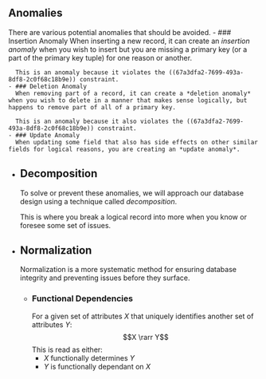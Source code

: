 ## Anomalies
There are various potential anomalies that should be avoided.
	- ### Insertion Anomaly
	  When inserting a new record, it can create an *insertion anomaly* when you wish to insert but you are missing a primary key (or a part of the primary key tuple) for one reason or another.
	  
	  This is an anomaly because it violates the ((67a3dfa2-7699-493a-8df8-2c0f68c18b9e)) constraint.
	- ### Deletion Anomaly
	  When removing part of a record, it can create a *deletion anomaly* when you wish to delete in a manner that makes sense logically, but happens to remove part of all of a primary key.
	  
	  This is an anomaly because it also violates the ((67a3dfa2-7699-493a-8df8-2c0f68c18b9e)) constraint.
	- ### Update Anomaly
	  When updating some field that also has side effects on other similar fields for logical reasons, you are creating an *update anomaly*.
- ## Decomposition
  To solve or prevent these anomalies, we will approach our database design using a technique called *decomposition*. 
  
  This is where you break a logical record into more when you know or foresee some set of issues.
- ## Normalization
  Normalization is a more systematic method for ensuring database integrity and preventing issues before they surface.
	- ### Functional Dependencies
	  For a given set of attributes $X$ that uniquely identifies another set of attributes $Y$:
	  $$X \rarr Y$$
	  This is read as either:
	  * $X$ functionally determines $Y$
	  * $Y$ is functionally dependant on $X$